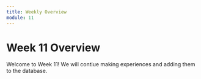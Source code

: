 ```yaml
---
title: Weekly Overview
module: 11
---
```


# Week 11 Overview

Welcome to Week 11! We will contiue making experiences and adding them to the database.

